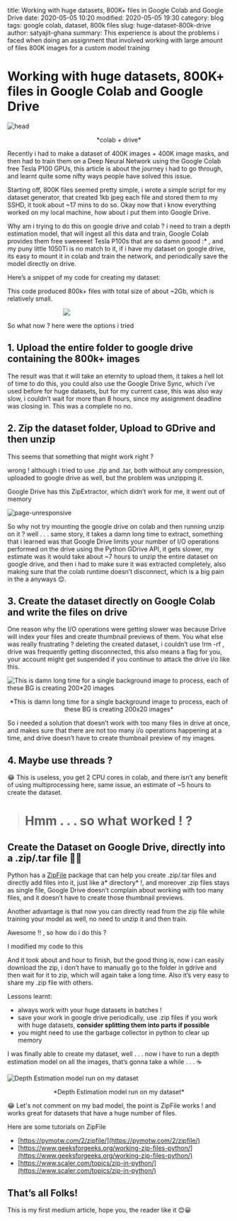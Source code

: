 title: Working with huge datasets, 800K+ files in Google Colab and Google Drive
date: 2020-05-05 10:20
modified: 2020-05-05 19:30
category: blog
tags: google colab, dataset, 800k files
slug: huge-dataset-800k-drive
author: satyajit-ghana
summary: This experience is about the problems i faced when doing an assignment that involved working with large amount of files 800K images for a custom model training

# Working with huge datasets, 800K+ files in Google Colab and Google Drive

![head]({attach}assets/head.png)
<center>*colab + drive*</center>

Recently i had to make a dataset of 400K images + 400K image masks, and then had to train them on a Deep Neural Network using the Google Colab free Tesla P100 GPUs, this article is about the journey i had to go through, and learnt quite some nifty ways people have solved this issue.

Starting off, 800K files seemed pretty simple, i wrote a simple script for my dataset generator, that created 1kb jpeg each file and stored them to my SSHD, it took about ~17 mins to do so. Okay now that i know everything worked on my local machine, how about i put them into Google Drive.

Why am i trying to do this on google drive and colab ? i need to train a depth estimation model, that will ingest all this data and train, Google Colab provides them free sweeeeet Tesla P100s that are so damn goood :* , and my puny little 1050Ti is no match to it, if i have my dataset on google drive, its easy to mount it in colab and train the network, and periodically save the model directly on drive.

Here’s a snippet of my code for creating my dataset:

<script src="https://gist.github.com/satyajitghana/fc6642107f0a4049a78b072d300588e9.js"></script>

This code produced 800k+ files with total size of about ~2Gb, which is relatively small.

<img src="{attach}assets/zip_size.png" style="display: block; margin: 0 auto; max-width: 50%; width: auto " />

So what now ? here were the options i tried

## 1. Upload the entire folder to google drive containing the 800k+ images

The result was that it will take an eternity to upload them, it takes a hell lot of time to do this, you could also use the Google Drive Sync, which i’ve used before for huge datasets, but for my current case, this was also way slow, i couldn’t wait for more than 8 hours, since my assignment deadline was closing in. This was a complete no no.

## 2. Zip the dataset folder, Upload to GDrive and then unzip

This seems that something that might work right ?

wrong ! although i tried to use .zip and .tar, both without any compression, uploaded to google drive as well, but the problem was unzipping it.

Google Drive has this ZipExtractor, which didn’t work for me, it went out of memory

![page-unresponsive]({attach}assets/page-unresponsive.png)

So why not try mounting the google drive on colab and then running unzip on it ? well . . . same story, it takes a damn long time to extract, something that i learned was that Google Drive limits your number of I/O operations performed on the drive using the Python GDrive API, it gets slower, my estimate was it would take about ~7 hours to unzip the entire dataset on google drive, and then i had to make sure it was extracted completely, also making sure that the colab runtime doesn’t disconnect, which is a big pain in the a anyways 😌.

## 3. Create the dataset directly on Google Colab and write the files on drive

One reason why the I/O operations were getting slower was because Drive will index your files and create thumbnail previews of them. You what else was really frustrating ? deleting the created dataset, i couldn’t use !rm -rf , drive was frequently getting disconnected, this also means a flag for you, your account might get suspended if you continue to attack the drive i/o like this.

![This is damn long time for a single background image to process, each of these BG is creating 200*20 images]({attach}assets/long-time.png)
<center>
*This is damn long time for a single background image to process, each of these BG is creating 200x20 images*
</center>

So i needed a solution that doesn’t work with too many files in drive at once, and makes sure that there are not too many i/o operations happening at a time, and drive doesn’t have to create thumbnail preview of my images.

## 4. Maybe use threads ?

😂 This is useless, you get 2 CPU cores in colab, and there isn’t any benefit of using multiprocessing here, same issue, an estimate of ~5 hours to create the dataset.
> # Hmm . . . so what worked ! ?

## Create the Dataset on Google Drive, directly into a .zip/.tar file 🥳🎊

Python has a [ZipFile](https://docs.python.org/3/library/zipfile.html#module-zipfile) package that can help you create .zip/.tar files and directly add files into it, just like a* directory* !, and moreover .zip files stays as single file, Google Drive doesn’t complain about working with too many files, and it doesn’t have to create those thumbnail previews.

Another advantage is that now you can directly read from the zip file while training your model as well, no need to unzip it and then train.

Awesome !! , so how do i do this ?

I modified my code to this

<script src="https://gist.github.com/satyajitghana/7a0887bdf0825a497c785a2c7f247be3.js"></script>

And it took about and hour to finish, but the good thing is, now i can easily download the zip, i don’t have to manually go to the folder in gdrive and then wait for it to zip, which will again take a long time. Also it’s very easy to share my .zip file with others.

Lessons learnt:

* always work with your huge datasets in batches !
* save your work in google drive periodically, use .zip files if you work with huge datasets, **consider splitting them into parts if possible**
* you might need to use the garbage collector in python to clear up memory

I was finally able to create my dataset, well . . . now i have to run a depth estimation model on all the images, that’s gonna take a while . . . ☕

![Depth Estimation model run on my dataset](https://cdn-images-1.medium.com/max/2000/1*40x2gVZjU7WAou3d77BnPw.png)
<center>
*Depth Estimation model run on my dataset*
</center>

😂 Let's not comment on my bad model, the point is ZipFile works ! and works great for datasets that have a huge number of files.

Here are some tutorials on ZipFile

* [https://pymotw.com/2/zipfile/](https://pymotw.com/2/zipfile/)
* [https://www.geeksforgeeks.org/working-zip-files-python/](https://www.geeksforgeeks.org/working-zip-files-python/)
* [https://www.scaler.com/topics/zip-in-python/](https://www.scaler.com/topics/zip-in-python/)

## **That’s all Folks!**

This is my first medium article, hope you, the reader like it 😊😀
